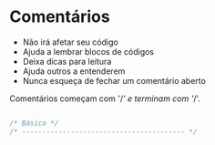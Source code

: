 # Comentários
* Não irá afetar seu código
* Ajuda a lembrar blocos de códigos
* Deixa dicas para leitura
* Ajuda outros a entenderem
* Nunca esqueça de fechar um comentário aberto

Comentários começam com '/*' e terminam com '*/'.

```css

/* Básico */
/* ---------------------------------------- */

